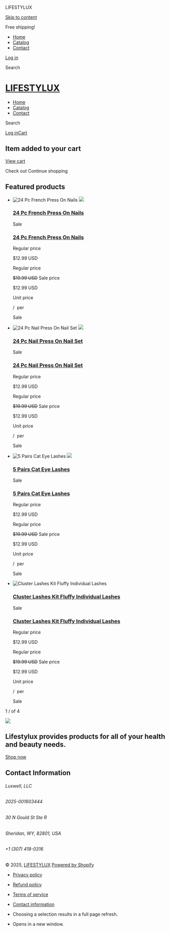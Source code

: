 LIFESTYLUX


[Skip to content](#MainContent)

Free shipping!

* [Home](/)
* [Catalog](/collections/all)
* [Contact](/pages/contact)

[Log in](https://shopify.com/90045645106/account?locale=en®ion_country=US)












Search

[LIFESTYLUX](/)
===============

* [Home](/)
* [Catalog](/collections/all)
* [Contact](/pages/contact)

Search

[Log in](https://shopify.com/90045645106/account?locale=en®ion_country=US)[Cart](/cart)



Item added to your cart
-----------------------

[View cart](/cart)


Check out
Continue shopping



Featured products
-----------------

* ![24 Pc French Press On Nails](//lifestylux.com/cdn/shop/files/24-PCs-Short-Square-French-Heart-Simple-Nails-with-1-Jelly-Glue-and-1-Nail-Fil.webp?v=1739842617&width=533)
  ![](//lifestylux.com/cdn/shop/files/Sc8813374d9e045d3930437b7e8dd2270a.jpg?v=1739842638&width=533)

  ### [24 Pc French Press On Nails](/products/press-on-nails)

  Sale

  ### [24 Pc French Press On Nails](/products/press-on-nails)

  Regular price

  $12.99 USD

  Regular price

  ~~$19.99 USD~~
  Sale price

  $12.99 USD

  Unit price


  /
   per

  Sale
* ![24 Pc Nail Press On Nail Set](//lifestylux.com/cdn/shop/files/AliNails.jpg?v=1739843743&width=533)
  ![](//lifestylux.com/cdn/shop/files/AliNails_jpg.jpg?v=1739843652&width=533)

  ### [24 Pc Nail Press On Nail Set](/products/24-pc-nail-press-on-nail-set)

  Sale

  ### [24 Pc Nail Press On Nail Set](/products/24-pc-nail-press-on-nail-set)

  Regular price

  $12.99 USD

  Regular price

  ~~$19.99 USD~~
  Sale price

  $12.99 USD

  Unit price


  /
   per

  Sale
* ![5 Pairs Cat Eye Lashes](//lifestylux.com/cdn/shop/files/AliLashes2.jpg?v=1739845249&width=533)
  ![](//lifestylux.com/cdn/shop/files/AliLashes3.jpg?v=1739845345&width=533)

  ### [5 Pairs Cat Eye Lashes](/products/5-pairs-cat-eye-lashes)

  Sale

  ### [5 Pairs Cat Eye Lashes](/products/5-pairs-cat-eye-lashes)

  Regular price

  $12.99 USD

  Regular price

  ~~$19.99 USD~~
  Sale price

  $12.99 USD

  Unit price


  /
   per

  Sale
* ![Cluster Lashes Kit Fluffy Individual Lashes](//lifestylux.com/cdn/shop/files/AliLashes.jpg?v=1739844238&width=533)

  ### [Cluster Lashes Kit Fluffy Individual Lashes](/products/lashes)

  Sale

  ### [Cluster Lashes Kit Fluffy Individual Lashes](/products/lashes)

  Regular price

  $12.99 USD

  Regular price

  ~~$19.99 USD~~
  Sale price

  $12.99 USD

  Unit price


  /
   per

  Sale

1
 / 
of
4

![](//lifestylux.com/cdn/shop/files/modern-woman-posing-in-city.jpg?v=1738373649&width=1500)

Lifestylux provides products for all of your health and beauty needs.
---------------------------------------------------------------------

[Shop now](/collections/all)



Contact Information
-------------------

###### Luxwell, LLC

###### 2025-001603444

###### 30 N Gould St Ste R

###### Sheridan, WY, 82801, USA

###### +1 (307) 418-0316

© 2025, [LIFESTYLUX](/)
[Powered by Shopify](https://www.shopify.com?utm_campaign=poweredby&utm_medium=shopify&utm_source=onlinestore)

* [Privacy policy](/policies/privacy-policy)
* [Refund policy](/policies/refund-policy)
* [Terms of service](/policies/terms-of-service)
* [Contact information](/policies/contact-information)

* Choosing a selection results in a full page refresh.
* Opens in a new window.